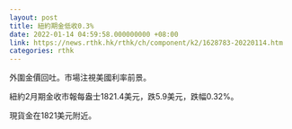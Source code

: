 ```yaml
---
layout: post
title: 紐約期金低收0.3%
date: 2022-01-14 04:59:58.000000000 +08:00
link: https://news.rthk.hk/rthk/ch/component/k2/1628783-20220114.htm
categories: rthk
---
```


外圍金價回吐。市場注視美國利率前景。

紐約2月期金收市報每盎士1821.4美元，跌5.9美元，跌幅0.32%。

現貨金在1821美元附近。
